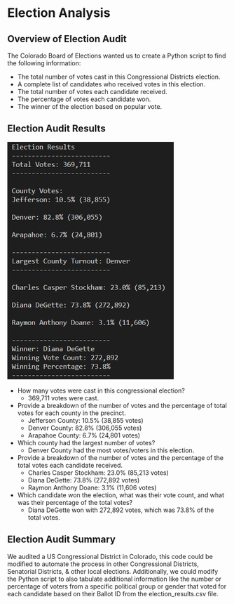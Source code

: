 # Election Analysis


## Overview of Election Audit
The Colorado Board of Elections wanted us to create a Python script to find the following information:
- The total number of votes cast in this Congressional Districts election.
- A complete list of candidates who received votes in this election.
- The total number of votes each candidate received.
- The percentage of votes each candidate won.
- The winner of the election based on popular vote.

## Election Audit Results

![VSCode_Terminal_Output](Resources/VSCode_Terminal_Output.png)

- How many votes were cast in this congressional election?
  - 369,711 votes were cast. 
- Provide a breakdown of the number of votes and the percentage of total votes for each county in the precinct.
  - Jefferson County: 10.5% (38,855 votes)
  - Denver County: 82.8% (306,055 votes)
  - Arapahoe County: 6.7% (24,801 votes)
- Which county had the largest number of votes?
  - Denver County had the most votes/voters in this election.
- Provide a breakdown of the number of votes and the percentage of the total votes each candidate received.
  - Charles Casper Stockham: 23.0% (85,213 votes)
  - Diana DeGette: 73.8% (272,892 votes)
  - Raymon Anthony Doane: 3.1% (11,606 votes)
- Which candidate won the election, what was their vote count, and what was their percentage of the total votes?
  - Diana DeGette won with 272,892 votes, which was 73.8% of the total votes.

## Election Audit Summary

We audited a US Congressional District in Colorado, this code could be modified to automate the process in other Congressional Districts, Senatorial Districts, & other local elections.
Additionally, we could modify the Python script to also tabulate additional information like the number or percentage of voters from a specific political group or gender that voted for each candidate based on their Ballot ID from the election_results.csv file.